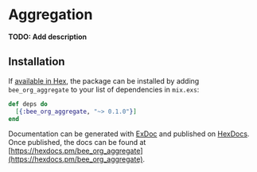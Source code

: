 # Aggregation

**TODO: Add description**

## Installation

If [available in Hex](https://hex.pm/docs/publish), the package can be installed
by adding `bee_org_aggregate` to your list of dependencies in `mix.exs`:

```elixir
def deps do
  [{:bee_org_aggregate, "~> 0.1.0"}]
end
```

Documentation can be generated with [ExDoc](https://github.com/elixir-lang/ex_doc)
and published on [HexDocs](https://hexdocs.pm). Once published, the docs can
be found at [https://hexdocs.pm/bee_org_aggregate](https://hexdocs.pm/bee_org_aggregate).

